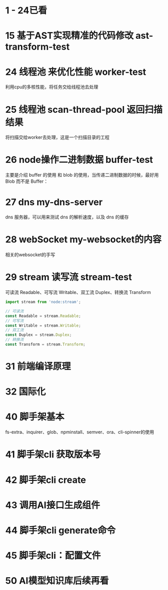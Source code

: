 <!--
 * @Date: 2024-12-17 11:17:23
 * @Description: description
-->
# 1 - 24已看
# 15 基于AST实现精准的代码修改 ast-transform-test

# 24 线程池 来优化性能 worker-test
利用cpu的多核性能，将任务交给线程池去处理


# 25 线程池 scan-thread-pool 返回扫描结果
将扫描交给worker去处理，这是一个扫描目录的工程

# 26 node操作二进制数据 buffer-test
主要是介绍 buffer 的使用 和 blob 的使用，当传递二进制数据的时候，最好用 Blob 而不是 Buffer：

# 27 dns my-dns-server
dns 服务器，可以用来测试 dns 的解析速度，以及 dns 的缓存

# 28 webSocket my-websocket的内容
相关的websocket的手写

# 29 stream 读写流 stream-test
可读流 Readable、可写流 Writable、双工流 Duplex、转换流 Transform

```javascript
import stream from 'node:stream';

// 可读流
const Readable = stream.Readable;
// 可写流
const Writable = stream.Writable;
// 双工流
const Duplex = stream.Duplex;
// 转换流
const Transform = stream.Transform;
```

# 31 前端编译原理

# 32 国际化

# 40 脚手架基本
 fs-extra、inquirer、glob、npminstall、semver、ora、cli-spinner的使用

# 41 脚手架cli 获取版本号

# 42 脚手架cli create

# 43 调用AI接口生成组件

# 44 脚手架cli generate命令

# 45 脚手架cli：配置文件

# 50 AI模型知识库后续再看





 